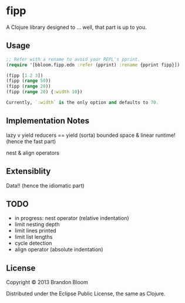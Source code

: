 # fipp

A Clojure library designed to ... well, that part is up to you.

## Usage

```clojure
;; Refer with a rename to avoid your REPL's pprint.
(require '[bbloom.fipp.edn :refer (pprint) :rename {pprint fipp}])

(fipp [1 2 3])
(fipp (range 50))
(fipp (range 20))
(fipp (range 20) {:width 10})

Currently, `:width` is the only option and defaults to 70.
```

## Implementation Notes

lazy v yield
reducers == yield (sorta)
bounded space & linear runtime! (hence the fast part)

nest & align operators

## Extensiblity

Data!! (hence the idiomatic part)

## TODO

- in progress: nest operator (relative indentation)
- limit nesting depth
- limit lines printed
- limit list lengths
- cycle detection
- align operator (absolute indentation)

## License

Copyright © 2013 Brandon Bloom

Distributed under the Eclipse Public License, the same as Clojure.

